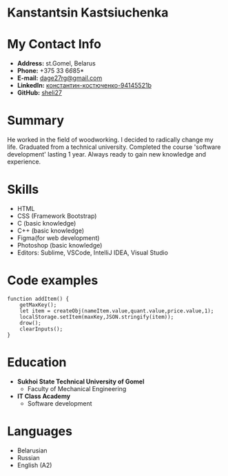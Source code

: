 # Kanstantsin Kastsiuchenka
# My Contact Info
+ **Address:** st.Gomel, Belarus
+ **Phone:** +375 33 6*6*85*
+ **E-mail:** dage27rg@gmail.com
+ **LinkedIn:** [константин-костюченко-94145521b](https://www.linkedin.com/in/%D0%BA%D0%BE%D0%BD%D1%81%D1%82%D0%B0%D0%BD%D1%82%D0%B8%D0%BD-%D0%BA%D0%BE%D1%81%D1%82%D1%8E%D1%87%D0%B5%D0%BD%D0%BA%D0%BE-94145521b/)
+ **GitHub:** [sheli27](https://github.com/sheli27/)

# Summary
He worked in the field of woodworking. I decided to radically change my life.
Graduated from a technical university.
Completed the course 'software development' lasting 1 year.
Always ready to gain new knowledge and experience.

# Skills
+ HTML
+ CSS (Framework Bootstrap)
+ C (basic knowledge)
+ C++ (basic knowledge)
+ Figma(for web development)
+ Photoshop (basic knowledge)
+ Editors: Sublime, VSCode, IntelliJ IDEA, Visual Studio

# Code examples
```
function addItem() {
	getMaxKey();
	let item = createObj(nameItem.value,quant.value,price.value,1);
	localStorage.setItem(maxKey,JSON.stringify(item));
	drow();
	clearInputs();
}
```

# Education
* **Sukhoi State Technical University of Gomel**
    + Faculty of Mechanical Engineering
* **IT Class Academy**
    * Software development
      
# Languages
+ Belarusian
+ Russian
+ English (A2)
